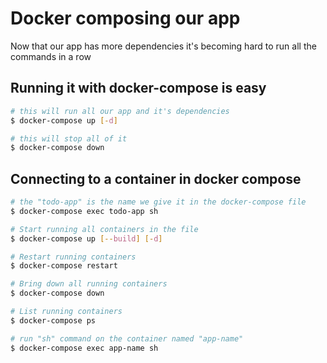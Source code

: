 # Docker composing our app
Now that our app has more dependencies it's becoming hard to run all the commands in a row

## Running it with docker-compose is easy
```sh
# this will run all our app and it's dependencies
$ docker-compose up [-d]

# this will stop all of it
$ docker-compose down
```

## Connecting to a container in docker compose
```sh
# the "todo-app" is the name we give it in the docker-compose file 
$ docker-compose exec todo-app sh

# Start running all containers in the file
$ docker-compose up [--build] [-d]

# Restart running containers
$ docker-compose restart

# Bring down all running containers
$ docker-compose down

# List running containers 
$ docker-compose ps

# run "sh" command on the container named "app-name"
$ docker-compose exec app-name sh
```
